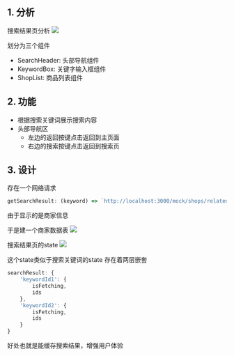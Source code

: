 ## 1. 分析
搜索结果页分析
![](http://ww1.sinaimg.cn/large/006PpBLoly1g4eo3d33eyj30na0pkmzr.jpg)

划分为三个组件
- SearchHeader: 头部导航组件
- KeywordBox: 关键字输入框组件
- ShopList: 商品列表组件

## 2. 功能
- 根据搜索关键词展示搜索内容
- 头部导航区 
    - 左边的返回按键点击返回到主页面
    - 右边的搜索按键点击返回到搜索页

## 3. 设计
存在一个网络请求
```js
getSearchResult: (keyword) => `http://localhost:3000/mock/shops/related.json?keyword=${keyword}`,
```

由于显示的是商家信息

于是建一个商家数据表
![](http://ww1.sinaimg.cn/large/006PpBLoly1g4fkzjh8edj30s40h80up.jpg)

搜索结果页的state
![](http://ww1.sinaimg.cn/large/006PpBLoly1g4fkx1u7lpj30ov0bdgm1.jpg)

这个state类似于搜索关键词的state
存在着两层嵌套
```js
searchResult: {
    'keywordId1': {
        isFetching,
        ids
    },
    'keywordId2': {
        isFetching,
        ids
    }
}
```

好处也就是能缓存搜索结果，增强用户体验